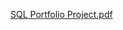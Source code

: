 [SQL Portfolio Project.pdf](https://github.com/Reema712/SuperstoreAnalysis_SQLProject/files/14972154/SQL.Portfolio.Project.pdf)
